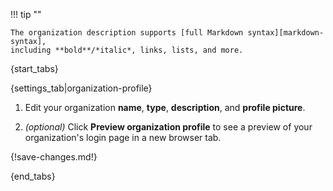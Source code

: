 !!! tip ""

    The organization description supports [full Markdown syntax][markdown-syntax],
    including **bold**/*italic*, links, lists, and more.

{start_tabs}

{settings_tab|organization-profile}

1. Edit your organization **name**, **type**, **description**, and
**profile picture**.

1. *(optional)* Click **Preview organization profile** to see a preview of your
   organization's login page in a new browser tab.

{!save-changes.md!}

{end_tabs}

[markdown-syntax]: /help/format-your-message-using-markdown
